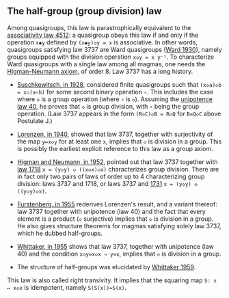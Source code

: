## The half-group (group division) law

Among quasigroups, this law is parastrophically equivalent to the [associativity law 4512](https://teorth.github.io/equational_theories/implications/?4512): a quasigroup obeys this law if and only if the operation `x◆y` defined by `(x◆y)◇y = x` is associative.  In other words, quasigroups satisfying law 3737 are Ward quasigroups ([Ward 1930](https://doi.org/10.2307/1989585)), namely groups equipped with the division operation `x◇y = x y⁻¹`.  To characterize Ward quasigroups with a single law among all magmas, one needs the [Higman–Neumann axiom](https://teorth.github.io/equational_theories/implications/?42323216), of order 8.  Law 3737 has a long history.

- [Suschkewitsch, in 1928](https://doi.org/10.2307/1989406), considered finite quasigroups such that `(x◇a)◇b = x◇(a∘b)` for some second binary operation `∘`.  This includes the case where `◇` is a group operation (where `∘` is `◇`).  Assuming the [unipotence law 40](https://teorth.github.io/equational_theories/implications/?40), he proves that `◇` is group division, with `∘` being the group operation.  (Law 3737 appears in the form `(R◇C)◇B = R◇Q` for `B=Q◇C` above Postulate J.)

- [Lorenzen, in 1940](https://doi.org/10.1515/crll.1940.182.50), showed that law 3737, together with surjectivity of the map `y↦x◇y` for at least one `x`, implies that `◇` is division in a group.  This is possibly the earliest explicit reference to this law as a group axiom.

- [Higman and Neumann, in 1952](https://mathscinet.ams.org/mathscinet/relay-station?mr=57866), pointed out that law 3737 together with [law 1718](https://teorth.github.io/equational_theories/implications/?1718) `x = (y◇y) ◇ ((x◇x)◇x)` characterizes group division.  There are in fact only two pairs of laws of order up to 4 characterizing group division: laws 3737 and 1718, or laws 3737 and [1731](https://teorth.github.io/equational_theories/implications/?1731) `x = (y◇y) ◇ ((y◇y)◇x)`.

- [Furstenberg, in 1955](https://doi.org/10.2307/2033124) rederives Lorenzen's result, and a variant thereof: law 3737 together with unipotence (law 40) and the fact that every element is a product (`◇` surjective) implies that `◇` is division in a group.  He also gives structure theorems for magmas satisfying solely law 3737, which he dubbed half-groups.

- [Whittaker, in 1955](https://doi.org/10.1080/00029890.1955.11988712) shows that law 3737, together with unipotence (law 40) and the condition `x◇y=x◇x ⇒ y=x`, implies that `◇` is division in a group.

- The structure of half-groups was elucidated by [Whittaker 1959](https://doi.org/10.4153/CJM-1959-060-8).

This law is also called right transivity.  It implies that the squaring map `S: x ↦ x◇x` is idempotent, namely `S(S(x))=S(x)`.
